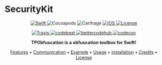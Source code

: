 # SecurityKit

<p align="center">
	<a href="https://github.com/Carthage/Carthage">
		<img src="https://img.shields.io/badge/language-Swift-orange.svg?style=flat-square" alt="Swift"/>
	</a>
	<img src="https://img.shields.io/cocoapods/v/TPObfuscation.svg?style=flat-square" alt="Cocoapods"/>
	<img src="https://img.shields.io/badge/Carthage-compatible-blue.svg?style=flat-square" alt="Carthage"/>
	<a href="http://cocoapods.org/pods/TPObfuscation">
		<img src="https://img.shields.io/cocoapods/p/TPObfuscation.svg?style=flat-square" alt="iOS"/>
	</a>
	<a href="http://cocoapods.org/pods/TPObfuscation">
		<img src="https://img.shields.io/cocoapods/l/TPObfuscation.svg?style=flat-square" alt="License"/>
	</a>
</p>

<p align="center">
	<a href="https://travis-ci.org/Techprimate/TPObfuscation">
		<img 
src="https://travis-ci.org/Techprimate/TPObfuscation.svg?branch=master&style=flat-square" alt="Travis">
	</a>
	<a href="https://codebeat.co/projects/github-com-techprimate-tpobfuscation-master">
		<img src="https://codebeat.co/badges/f56c8eca-c861-4a19-b4e4-84b77540c4ab"" alt="codebeat">
	</a>
	<a href="https://bettercodehub.com/results/Techprimate/TPObfuscation">
		<img src="https://bettercodehub.com/edge/badge/Techprimate/TPObfuscation" alt="bettercodehub">
	</a>
	<a href="https://codecov.io/gh/techprimate/TPObfuscation">
		<img src="https://img.shields.io/codecov/c/github/techprimate/TPObfuscation.svg?style=flat-square" alt="codecov">
	</a>
</p>

<p align="center">
	<b>
	TPObfuscation is a obfuscation toolbox for Swift!
	</b>
</p>

<p align="center">
    <a href="#features">Features</a>
  • <a href="#communication">Communication</a>
  • <a href="#usage">Example</a>
  • <a href="#usage">Usage</a>
  • <a href="#installation">Installation</a>
  • <a href="#credits">Credits</a>
  • <a href="#license">License</a>
</p>
